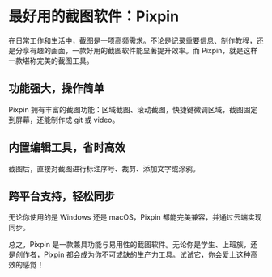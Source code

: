 # 最好用的截图软件：Pixpin

在日常工作和生活中，截图是一项高频需求。不论是记录重要信息、制作教程，还是分享有趣的画面，一款好用的截图软件能显著提升效率。而 Pixpin，就是这样一款堪称完美的截图工具。

## 功能强大，操作简单

Pixpin 拥有丰富的截图功能：区域截图、滚动截图，快捷键微调区域，截图固定到屏幕，还能制作成 git 或 video。

## 内置编辑工具，省时高效

截图后，直接对截图进行标注序号、裁剪、添加文字或涂鸦。

## 跨平台支持，轻松同步

无论你使用的是 Windows 还是 macOS，Pixpin 都能完美兼容，并通过云端实现同步。

总之，Pixpin 是一款兼具功能与易用性的截图软件。无论你是学生、上班族，还是创作者，Pixpin 都会成为你不可或缺的生产力工具。试试它，你会爱上这种高效的感觉！
